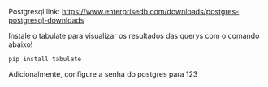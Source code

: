 Postgresql link:
https://www.enterprisedb.com/downloads/postgres-postgresql-downloads

Instale o tabulate para visualizar os resultados das querys com o comando abaixo!

```console
pip install tabulate
```

Adicionalmente, configure a senha do postgres para 123
